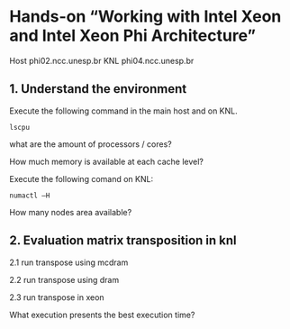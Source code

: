 # Hands-on “Working with Intel Xeon and Intel Xeon Phi Architecture”

Host phi02.ncc.unesp.br
KNL phi04.ncc.unesp.br

## 1. Understand the environment
  Execute the following command in the main host and on KNL.
  
  ```lscpu```

  what are the amount of processors / cores?
  
  How much memory is available at each cache level?

  Execute the following comand on KNL:
  
  ```numactl –H```

  How many nodes area available?
  
## 2. Evaluation matrix transposition in knl
    
  2.1 run transpose using mcdram
  
  2.2 run transpose using dram
  
  2.3 run transpose in xeon
  
  What execution presents the best execution time?
